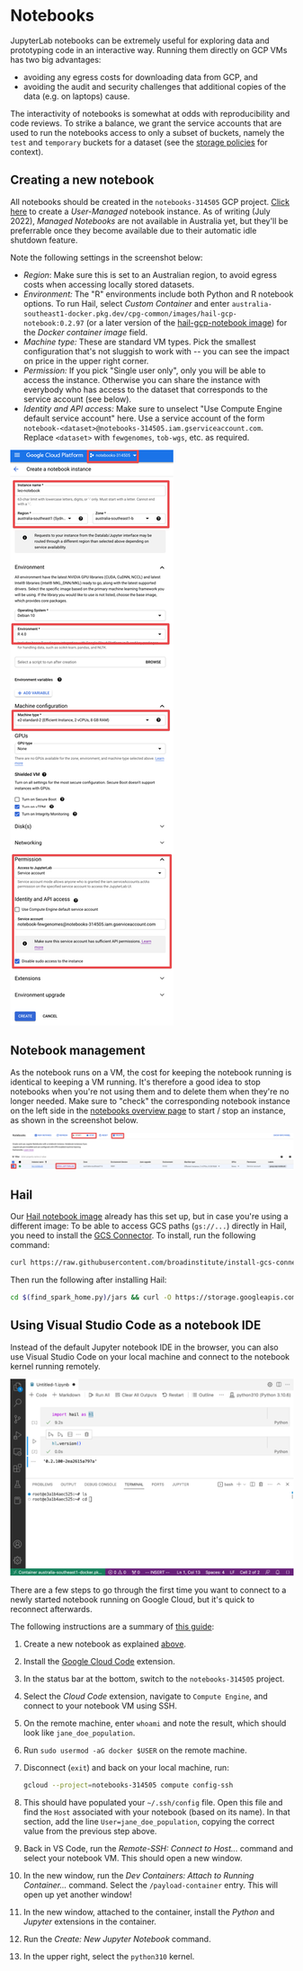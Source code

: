 # Notebooks

JupyterLab notebooks can be extremely useful for exploring data and prototyping code in an interactive way. Running them directly on GCP VMs has two big advantages:

- avoiding any egress costs for downloading data from GCP, and
- avoiding the audit and security challenges that additional copies of the data (e.g. on laptops) cause.

The interactivity of notebooks is somewhat at odds with reproducibility and code reviews. To strike a balance, we grant the service accounts that are used to run the notebooks access to only a subset of buckets, namely the `test` and `temporary` buckets for a dataset (see the [storage policies](storage_policies) for context).

## Creating a new notebook

All notebooks should be created in the `notebooks-314505` GCP project. [Click here](https://console.cloud.google.com/vertex-ai/workbench/create-instance?project=notebooks-314505) to create a _User-Managed_ notebook instance. As of writing (July 2022), _Managed Notebooks_ are not available in Australia yet, but they'll be preferrable once they become available due to their automatic idle shutdown feature.

Note the following settings in the screenshot below:

- _Region_: Make sure this is set to an Australian region, to avoid egress costs when accessing locally stored datasets.
- _Environment:_ The "R" environments include both Python and R notebook options. To run Hail, select _Custom Container_ and enter `australia-southeast1-docker.pkg.dev/cpg-common/images/hail-gcp-notebook:0.2.97` (or a later version of the [hail-gcp-notebook image](https://github.com/populationgenomics/images/blob/main/images/hail-gcp-notebook/Dockerfile)) for the _Docker container image_ field.
- _Machine type:_ These are standard VM types. Pick the smallest configuration that's not sluggish to work with -- you can see the impact on price in the upper right corner.
- _Permission:_ If you pick "Single user only", only you will be able to access the instance. Otherwise you can share the instance with everybody who has access to the dataset that corresponds to the service account (see below).
- _Identity and API access:_ Make sure to unselect "Use Compute Engine default service account" here. Use a service account of the form `notebook-<dataset>@notebooks-314505.iam.gserviceaccount.com`. Replace `<dataset>` with `fewgenomes`, `tob-wgs`, etc. as required.

![notebook creation](figures/notebook_creation.png)

## Notebook management

As the notebook runs on a VM, the cost for keeping the notebook running is identical to keeping a VM running. It's therefore a good idea to stop notebooks when you're not using them and to delete them when they're no longer needed. Make sure to "check" the corresponding notebook instance on the left side in the [notebooks overview page](https://console.cloud.google.com/vertex-ai/notebooks/list/instances?project=notebooks-314505) to start / stop an instance, as shown in the screenshot below.

![notebook management](figures/notebook_management.png)

## Hail

Our [Hail notebook image](https://github.com/populationgenomics/images/blob/main/images/hail-gcp-notebook/Dockerfile) already has this set up, but in case you're using a different image: To be able to access GCS paths (`gs://...`) directly in Hail, you need to install the [GCS Connector](https://github.com/GoogleCloudDataproc/hadoop-connectors/tree/master/gcs). To install, run the following command:

```bash
curl https://raw.githubusercontent.com/broadinstitute/install-gcs-connector/master/install_gcs_connector.py | python3
```

Then run the following after installing Hail:

```bash
cd $(find_spark_home.py)/jars && curl -O https://storage.googleapis.com/hadoop-lib/gcs/gcs-connector-hadoop2-2.0.1.jar && cd -
```

## Using Visual Studio Code as a notebook IDE

Instead of the default Jupyter notebook IDE in the browser, you can also use Visual Studio Code on your local machine and connect to the notebook kernel running remotely.

![VS Code notebook screenshot](figures/vs_code_notebook.png)

There are a few steps to go through the first time you want to connect to a newly started notebook running on Google Cloud, but it's quick to reconnect afterwards.

The following instructions are a summary of [this guide](https://medium.com/google-cloud/choose-the-ide-you-want-and-develop-on-vertex-ai-workbench-part-i-94d19ca1d2ff):

1. Create a new notebook as explained [above](#creating-a-new-notebook).
1. Install the [Google Cloud Code](https://marketplace.visualstudio.com/items?itemName=GoogleCloudTools.cloudcode) extension.
1. In the status bar at the bottom, switch to the `notebooks-314505` project.
1. Select the _Cloud Code_ extension, navigate to `Compute Engine`, and connect to your notebook VM using SSH.
1. On the remote machine, enter `whoami` and note the result, which should look like `jane_doe_population`.
1. Run `sudo usermod -aG docker $USER` on the remote machine.
1. Disconnect (`exit`) and back on your local machine, run:

   ```sh
   gcloud --project=notebooks-314505 compute config-ssh
   ```

1. This should have populated your `~/.ssh/config` file. Open this file and find the `Host` associated with your notebook (based on its name). In that section, add the line `User=jane_doe_population`, copying the correct value from the previous step above.
1. Back in VS Code, run the _Remote-SSH: Connect to Host..._ command and select your notebook VM. This should open a new window.
1. In the new window, run the _Dev Containers: Attach to Running Container..._ command. Select the `/payload-container` entry. This will open up yet another window!
1. In the new window, attached to the container, install the _Python_ and _Jupyter_ extensions in the container.
1. Run the _Create: New Jupyter Notebook_ command.
1. In the upper right, select the `python310` kernel.
